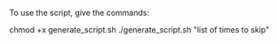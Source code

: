 To use the script, give the commands:

chmod +x generate_script.sh
./generate_script.sh <number of parallel process> <number of times> "list of times to skip"
